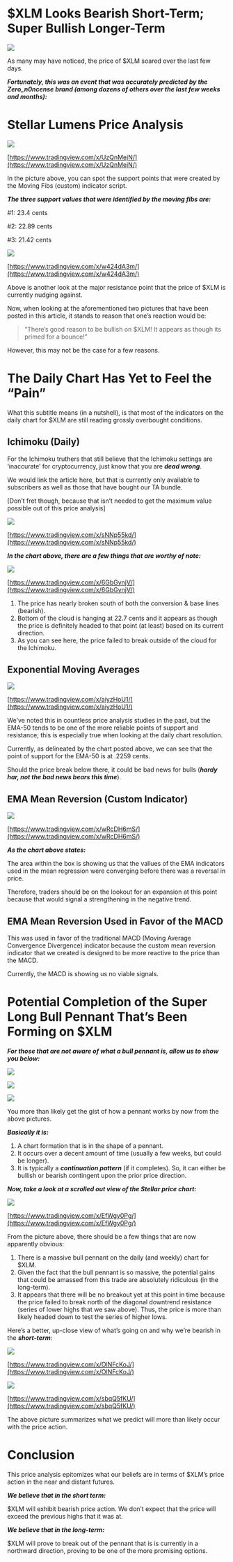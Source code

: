 # $XLM Looks Bearish Short-Term; Super Bullish Longer-Term

![](https://cdn-images-1.medium.com/max/1250/1*pxI6EkujXHTEIeFnjiu2dw.gif)

As many may have noticed, the price of $XLM soared over the last few days.

**_Fortunately, this was an event that was accurately predicted by the Zero_n0ncense brand (among dozens of others over the last few weeks and months):_**

# Stellar Lumens Price Analysis

![](https://cdn-images-1.medium.com/max/1563/1*oCa5Gq4M4l-en_lmaveqJg.png)

[https://www.tradingview.com/x/UzQnMejN/](https://www.tradingview.com/x/UzQnMejN/)

In the picture above, you can spot the support points that were created by the Moving Fibs (custom) indicator script.

**_The three support values that were identified by the moving fibs are:_**

#1: 23.4 cents

#2: 22.89 cents

#3: 21.42 cents

![](https://cdn-images-1.medium.com/max/1563/1*U88Ip6VRtb1Q6w1OBq70GA.png)

[https://www.tradingview.com/x/w424dA3m/](https://www.tradingview.com/x/w424dA3m/)

Above is another look at the major resistance point that the price of $XLM is currently nudging against.

Now, when looking at the aforementioned two pictures that have been posted in this article, it stands to reason that one’s reaction would be:

> “There’s good reason to be bullish on $XLM! It appears as though its primed for a bounce!”

However, this may not be the case for a few reasons.

# The Daily Chart Has Yet to Feel the “Pain”

What this subtitle means (in a nutshell), is that most of the indicators on the daily chart for $XLM are still reading grossly overbought conditions.

## Ichimoku (Daily)

For the Ichimoku truthers that still believe that the Ichimoku settings are ‘inaccurate’ for cryptocurrency, just know that you are **_dead wrong_**.

We would link the article here, but that is currently only available to subscribers as well as those that have bought our TA bundle.

[Don’t fret though, because that isn’t needed to get the maximum value possible out of this price analysis]

![](https://cdn-images-1.medium.com/max/1563/1*9l7rK_1yR5NRjPKElQf6SQ.png)

[https://www.tradingview.com/x/sNNp55kd/](https://www.tradingview.com/x/sNNp55kd/)

**_In the chart above, there are a few things that are worthy of note:_**

![](https://cdn-images-1.medium.com/max/1563/1*yTuOSoeJJcbyWWAfGIbsYw.png)

[https://www.tradingview.com/x/6GbGynjV/](https://www.tradingview.com/x/6GbGynjV/)

1.  The price has nearly broken south of both the conversion & base lines (bearish).
2.  Bottom of the cloud is hanging at 22.7 cents and it appears as though the price is definitely headed to that point (at least) based on its current direction.
3.  As you can see here, the price failed to break outside of the cloud for the Ichimoku.

## Exponential Moving Averages

![](https://cdn-images-1.medium.com/max/1563/1*mL_vzjYMSgiC50mgskJOgw.png)

[https://www.tradingview.com/x/aiyzHoU1/](https://www.tradingview.com/x/aiyzHoU1/)

We’ve noted this in countless price analysis studies in the past, but the EMA-50 tends to be one of the more reliable points of support and resistance; this is especially true when looking at the daily chart resolution.

Currently, as delineated by the chart posted above, we can see that the point of support for the EMA-50 is at .2259 cents.

Should the price break below there, it could be bad news for bulls (**_hardy har, not the bad news bears this time_**).

## EMA Mean Reversion (Custom Indicator)

![](https://cdn-images-1.medium.com/max/1563/1*uIVsQmyI2DjlR5X6pTmDeA.png)

[https://www.tradingview.com/x/wRcDH6mS/](https://www.tradingview.com/x/wRcDH6mS/)

**_As the chart above states:_**

The area within the box is showing us that the vallues of the EMA indicators used in the mean regression were converging before there was a reversal in price.

Therefore, traders should be on the lookout for an expansion at this point because that would signal a strengthening in the negative trend.

## EMA Mean Reversion Used in Favor of the MACD

This was used in favor of the traditional MACD (Moving Average Convergence Divergence) indicator because the custom mean reversion indicator that we created is designed to be more reactive to the price than the MACD.

Currently, the MACD is showing us no viable signals.

# Potential Completion of the Super Long Bull Pennant That’s Been Forming on $XLM

**_For those that are not aware of what a bull pennant is, allow us to show you below:_**

![](https://cdn-images-1.medium.com/max/1250/0*PDLDy2qhyjT9-tt0.jpg)

![](https://cdn-images-1.medium.com/max/1250/0*0vtc9SYOuLa4uFfy.png)

![](https://cdn-images-1.medium.com/max/1250/0*3qhWJErT4cs-YTyJ.png)

You more than likely get the gist of how a pennant works by now from the above pictures.

**_Basically it is:_**

1.  A chart formation that is in the shape of a pennant.
2.  It occurs over a decent amount of time (usually a few weeks, but could be longer).
3.  It is typically a **_continuation pattern_** (if it completes). So, it can either be bullish or bearish contingent upon the prior price direction.

**_Now, take a look at a scrolled out view of the Stellar price chart:_**

![](https://cdn-images-1.medium.com/max/1563/1*A4bDxDMFVGRXFV3JsSZZRA.png)

[https://www.tradingview.com/x/EfWgy0Pg/](https://www.tradingview.com/x/EfWgy0Pg/)

From the picture above, there should be a few things that are now apparently obvious:

1.  There is a massive bull pennant on the daily (and weekly) chart for $XLM.
2.  Given the fact that the bull pennant is so massive, the potential gains that could be amassed from this trade are absolutely ridiculous (in the long-term).
3.  It appears that there will be no breakout yet at this point in time because the price failed to break north of the diagonal downtrend resistance (series of lower highs that we saw above). Thus, the price is more than likely headed down to test the series of higher lows.

Here’s a better, up-close view of what’s going on and why we’re bearish in the **_short-term_**:

![](https://cdn-images-1.medium.com/max/1563/1*Opxspm3Z8Dx3Rr9BkqNWYA.png)

[https://www.tradingview.com/x/OlNFcKoJ/](https://www.tradingview.com/x/OlNFcKoJ/)

![](https://cdn-images-1.medium.com/max/1563/1*16llyo8arQkeA3oG40kqZQ.png)

[https://www.tradingview.com/x/sbqQ5fKU/](https://www.tradingview.com/x/sbqQ5fKU/)

The above picture summarizes what we predict will more than likely occur with the price action.

# Conclusion

This price analysis epitomizes what our beliefs are in terms of $XLM’s price action in the near and distant futures.

**_We believe that in the short term:_**

$XLM will exhibit bearish price action. We don’t expect that the price will exceed the previous highs that it was at.

**_We believe that in the long-term:_**

$XLM will prove to break out of the pennant that is is currently in a northward direction, proving to be one of the more promising options.
